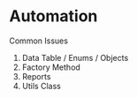 # Automation
Common Issues
1. Data Table / Enums / Objects
2. Factory Method
3. Reports
4. Utils Class
